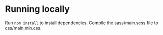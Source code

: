 # Running locally

Run `npm install` to install dependencies.
Compile the sass/main.scss file to css/main.min.css.
